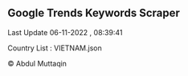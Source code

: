 

## Google Trends Keywords Scraper 
 
Last Update 06-11-2022 , 08:39:41

Country List :
VIETNAM.json



© Abdul Muttaqin 
